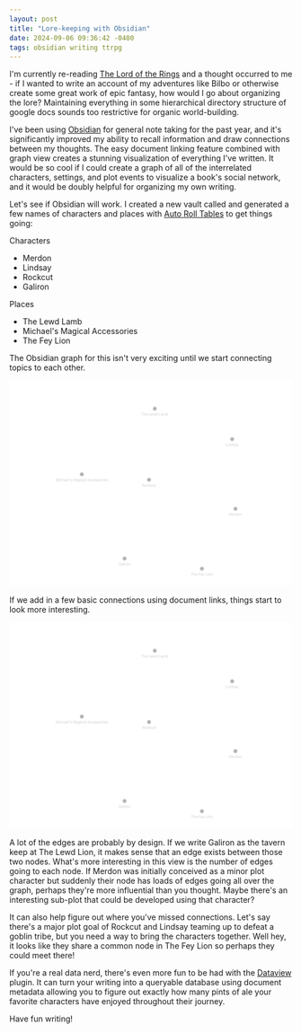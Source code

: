 ```yaml
---
layout: post
title: "Lore-keeping with Obsidian"
date: 2024-09-06 09:36:42 -0400
tags: obsidian writing ttrpg
---
```


I'm currently re-reading [The Lord of the Rings](https://en.wikipedia.org/wiki/The_Lord_of_the_Rings) and a thought occurred to me - if I wanted to write an account of my adventures like Bilbo or otherwise create some great work of epic fantasy, how would I go about organizing the lore? Maintaining everything in some hierarchical directory structure of google docs sounds too restrictive for organic world-building.

I've been using [Obsidian](https://obsidian.md) for general note taking for the past year, and it's significantly improved my ability to recall information and draw connections between my thoughts. The easy document linking feature combined with graph view creates a stunning visualization of everything I've written. It would be so cool if I could create a graph of all of the interrelated characters, settings, and plot events to visualize a book's social network, and it would be doubly helpful for organizing my own writing.

Let's see if Obsidian will work. I created a new vault called and generated a few names of characters and places with [Auto Roll Tables](http://autorolltables.github.io) to get things going:

Characters

- Merdon
- Lindsay
- Rockcut
- Galiron

Places

- The Lewd Lamb
- Michael's Magical Accessories
- The Fey Lion

The Obsidian graph for this isn't very exciting until we start connecting topics to each other.

![Graph view in Obsidian showing nodes for all of the characters and places with no connecting lines](/assets/img/2024-09-06/no-edges.png)

If we add in a few basic connections using document links, things start to look more interesting.

![Graph view in Obsidian showing nodes for all of the characters and places, with some nodes connected by edges](/assets/img/2024-09-06/no-edges.png)

A lot of the edges are probably by design. If we write Galiron as the tavern keep at The Lewd Lion, it makes sense that an edge exists between those two nodes. What's more interesting in this view is the number of edges going to each node. If Merdon was initially conceived as a minor plot character but suddenly their node has loads of edges going all over the graph, perhaps they're more influential than you thought. Maybe there's an interesting sub-plot that could be developed using that character?

It can also help figure out where you've missed connections. Let's say there's a major plot goal of Rockcut and Lindsay teaming up to defeat a goblin tribe, but you need a way to bring the characters together. Well hey, it looks like they share a common node in The Fey Lion so perhaps they could meet there!

If you're a real data nerd, there's even more fun to be had with the [Dataview](https://blacksmithgu.github.io/obsidian-dataview/) plugin. It can turn your writing into a queryable database using document metadata allowing you to figure out exactly how many pints of ale your favorite characters have enjoyed throughout their journey.

Have fun writing!
